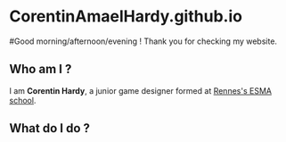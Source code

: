 # CorentinAmaelHardy.github.io

#Good morning/afternoon/evening !
Thank you for checking my website.
## Who am I ?
I am **Corentin Hardy**, a junior game designer formed at [Rennes's ESMA school](https://www.google.fr/maps/place/ESMA+Rennes,+%C3%A9cole+3D/@48.109497,-1.6511699,17z/data=!3m1!4b1!4m6!3m5!1s0x480edf8275e1186b:0xa5bfd84219ae6de9!8m2!3d48.109497!4d-1.648595!16s%2Fg%2F11t__vl34q?entry=ttu).

## What do I do ?


